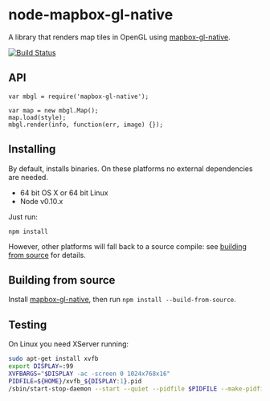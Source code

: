 # node-mapbox-gl-native

A library that renders map tiles in OpenGL using [mapbox-gl-native](https://github.com/mapbox/mapbox-gl-native).

[![Build Status](https://api.travis-ci.com/mapbox/node-mapbox-gl-native.svg?token=Phdq58g7NsfstW6gyeYW)](https://magnum.travis-ci.com/mapbox/node-mapbox-gl-native)

## API

```
var mbgl = require('mapbox-gl-native');

var map = new mbgl.Map();
map.load(style);
mbgl.render(info, function(err, image) {});
```

## Installing

By default, installs binaries. On these platforms no external dependencies are needed.

- 64 bit OS X or 64 bit Linux
- Node v0.10.x

Just run:

```
npm install
```

However, other platforms will fall back to a source compile: see [building from source](#building-from-source) for details.

## Building from source

Install [mapbox-gl-native](https://github.com/mapbox/mapbox-gl-native), then run `npm install --build-from-source`.

## Testing

On Linux you need XServer running:

```sh
sudo apt-get install xvfb
export DISPLAY=:99
XVFBARGS="$DISPLAY -ac -screen 0 1024x768x16"
PIDFILE=${HOME}/xvfb_${DISPLAY:1}.pid
/sbin/start-stop-daemon --start --quiet --pidfile $PIDFILE --make-pidfile --background --exec $XVFB -- $XVFBARGS
```
